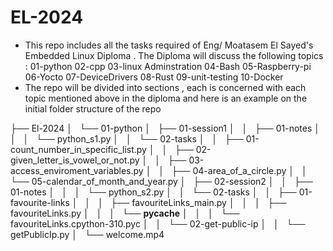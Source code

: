 # EL-2024
- This repo includes all the tasks required of Eng/ Moatasem El Sayed's Embedded Linux  Diploma .
  The Diploma will discuss the following topics :
  01-python
  02-cpp
  03-linux Adminstration
  04-Bash
  05-Raspberry-pi
  06-Yocto
  07-DeviceDrivers
  08-Rust
  09-unit-testing
  10-Docker
- The repo will be divided into sections , each is concerned with each topic mentioned above in the diploma
  and here is an example on the initial folder structure of the repo

├── El-2024
│   └── 01-python
│       ├── 01-session1
│       │   ├── 01-notes
│       │   │   └── python_s1.py
│       │   └── 02-tasks
│       │       ├── 01-count_number_in_specific_list.py
│       │       ├── 02-given_letter_is_vowel_or_not.py
│       │       ├── 03-access_enviroment_variables.py
│       │       ├── 04-area_of_a_circle.py
│       │       └── 05-calendar_of_month_and_year.py
│       ├── 02-session2
│       │   ├── 01-notes
│       │   │   └── python_s2.py
│       │   └── 02-tasks
│       │       ├── 01-favourite-links
│       │       │   ├── favouriteLinks_main.py
│       │       │   ├── favouriteLinks.py
│       │       │   └── __pycache__
│       │       │       └── favouriteLinks.cpython-310.pyc
│       │       └── 02-get-public-ip
│       │           └── getPublicIp.py
│       └── welcome.mp4
